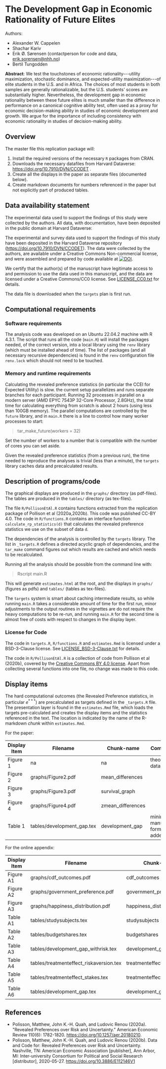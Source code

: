 # The Development Gap in Economic Rationality of Future Elites
Authors:

- Alexander W. Cappelen
- Shachar Kariv
- Erik Ø. Sørensen (contactperson for code and data, erik.sorensen@nhh.no)
- Bertil Tungodden

**Abstract**: We test the touchstones of economic rationality---utility
maximization, stochastic dominance, and expected-utility maximization---of elite
students in the U.S. and in Africa. The choices of most students in both samples
are generally rationalizable, but the U.S. students' scores are substantially
higher. Nevertheless, the development gap in economic rationality between these
future elites is much smaller than the difference in performance on a canonical
cognitive ability test, often used as a proxy for economic decision-making
ability in studies of economic development and growth. We argue for the
importance of including consistency with economic rationality in studies of
decision-making ability.


## Overview

The master file this replication package will:

1. Install the required versions of the necessary `R` packages from CRAN.
2. Downloads the necessary datafiles from Harvard Dataverse: https://doi.org/10.7910/DVN/CCODET .
3. Create all the displays in the paper as separate files (documented below).
4. Create markdown documents for numbers referenced in the paper but not explicitly part of produced tables.




## Data availability statement

The experimental data used to support the findings of this study were collected
by the authors. All data, with documentation, have been deposited in the public
domain at Harvard Dataverse:


The experimental and survey data used to support the findings of this study have
been deposited in the Harvard Dataverse repository (https://doi.org/10.7910/DVN/CCODET).
The data were collected by the authors, are available under a Creative
Commons Non-commercial license, and were assembled and prepared by code available at [![DOI](https://zenodo.org/badge/580859988.svg)](https://zenodo.org/badge/latestdoi/580859988).


We certify that the author(s) of the manuscript have legitimate access to and permission to use the data used in this manuscript, and the data are licensed under a Creative Commons/CC0 license. See [LICENSE_CC0.txt](LICENSE_CC0.txt) for details.

The data file is downloaded when the `targets` plan is first run.


## Computational requirements

### Software requirements

The analysis code was developed on an Ubuntu 22.04.2 machine with R 4.3.1. The 
script that runs all the code (`main.R`) will install the packages needed, of the correct version,
into a local library using the `renv` library (which must be installed ahead of time). The list
of packages (and all necessary recursive dependencies) is found in the `renv` configuration file
`renv.lock` which should not need to be touched.

### Memory and runtime requirements

Calculating the revealed preference statistics (in particular the CCEI for
Expected Utility) is slow. the current setup parallelizes and runs separate
branches for each participant. Running 32 processes in parallel on a modern server (AMD EPYC 7543P 32-Core Processor, 2.8GHz), 
the total time for calculating everything from scratch is about 2 hours (using less than 100GB memory).
The parallel computations are controlled by the `future` library, and in 
`main.R` there is a line to control how many worker processes to start:

> tar_make_future(workers = 32)

Set the number of workers to a number that is compatible with the number of cores 
you can set aside.

Given the revealed preference statistics (from a previous run), the time needed to reproduce
the analyses is trivial (less than a minute), the `targets` library caches data and precalculated results.


## Description of programs/code

The graphical displays are produced in the `graphs/` directory (as pdf-files). The tables are
produced in the `tables/` directory (as tex-files). 

The file `R/PollisonEtAl.R` contains functions extracted from the replication package
of Pollison et al (2020a,2020b). This code
was published CC-BY 4.0. The code
in `R/functions.R` contains an interface
function `calculate_rp_statistics(d)` that
calculates the revealed preference statistics
we use on the subset of data `d`.

The dependencies of the analysis is controlled by the `targets` library. The list in 
`_targets.R` defines a directed acyclic graph of dependencies, and the `tar_make` command
figures out which results are cached and which needs to be recalculated. 

Running all the analysis should be possible from the command line with:

> Rscript main.R

This will generate `estimates.html` at the root, and the displays in `graphs/` (figures as pdfs)
and `tables/` (tables as tex-files). 

The `targets` system is smart about
caching intermediate results, so while running `main.R` takes a considerable amount of 
time for the first run, minor adjustments to the output routines in the vignettes are 
do not require the heavy computations to be re-run, and running `main.R` for the second
time is almost free of costs with respect to changes in the display layer. 


### License for Code

The code in `targets.R`, `R/functions.R` and `estimates.Rmd` is licensed under a BSD-3-Clause license. See [LICENSE_BSD-3-Clause.txt](LICENSE_BSD-3-Clause.txt) for details.

The code in `R/PollisonEtAl.R` is a collection of code from Pollison et al (2020b), 
covered by the [Creative Commons BY 4.0 license](https://creativecommons.org/licenses/by/4.0/). Apart from 
collecting several functions into one file, no change was made to this code.

## Display items

The hard computational outcomes (the Revealed Preference statistics, in particular $e^{***}$) are
precalculated as targets defined in the `_targets.R` file. The presentation layer is found in the 
`estimates.Rmd` file, which loads the targets pre-calculated and creates the display items
and the statistics referenced in the text. The location is indicated by the name of the 
R-markdown *chunk* within `estimates.Rmd`.

For the paper:

| **Display Item** | **Filename**         | **Chunk-name**   | **Comment**              |
|------------------|----------------------|------------------|--------------------------|
| Figure 1         | na                   | na               | theory, no data |
| Figure 2         | graphs/Figure2.pdf   | mean_differences |                          |
| Figure 3         | graphs/Figure3.pdf   | survival_graph   |                          |
| Figure 4         | graphs/Figure4.pdf          | zmean_differences|
| Table 1          | tables/development_gap.tex  | development_gap  | minimal manual formatting added |

For the online appendix:

| **Display Item** | **Filename**         | **Chunk-name**   | **Comment**              |
|------------------|----------------------|------------------|--------------------------|
| Figure A1        | graphs/cdf_outcomes.pdf  |    cdf_outcomes    |                          |
| Figure A2        | graphs/government_preference.pdf |  government_preference   |         |
| Figure A3        | graphs/happiness_distribution.pdf | happiness_distribution        | 
| Table A1         | tables/studysubjects.tex | studysubjects  |
| Table A2         | tables/budgetshares.tex | budgetshares |
| Table A3         | tables/development_gap_withrisk.tex | development_gap_withrisk |
| Table A4         | tables/treatmenteffect_riskaversion.tex | treatmenteffect_riskaversion| 
| Table A5         | tables/treatmenteffect_stakes.tex | treatmenteffect_stakes |
| Table A6         | tables/development_gap.tex        | development_gap |   Selection of rows |




## References

- Polisson, Matthew, John K.-H. Quah, and Ludovic Renou (2020a). "Revealed Preferences over Risk and Uncertainty." American Economic Review 110(6): 1782-1820. https://doi.org/10.1257/aer.20180210.
- Polisson, Matthew, John K.-H. Quah, and Ludovic Renou  (2020b). Data and Code for: Revealed Preferences over Risk and Uncertainty. Nashville, TN: American Economic Association [publisher], Ann Arbor, MI: Inter-university Consortium for Political and Social Research [distributor], 2020-05-27. https://doi.org/10.3886/E112146V1
